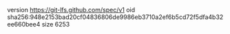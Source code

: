 version https://git-lfs.github.com/spec/v1
oid sha256:948e2153bad20cf04836806de9986eb3710a2ef6b5cd72f5dfa4b32ee660bee4
size 6253
